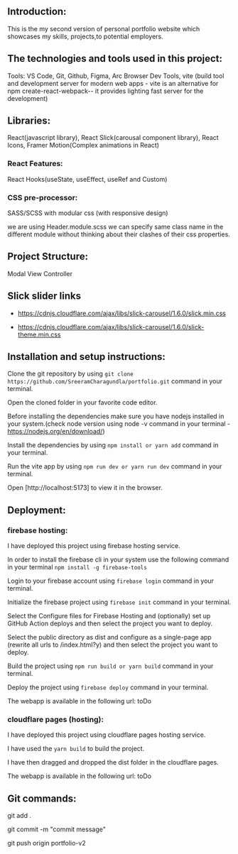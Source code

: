 ## Introduction:
This is the my second version of personal portfolio website which showcases my skills, projects,to potential employers.

## The technologies and tools used in this project:

Tools: VS Code, Git, Github, Figma, Arc Browser Dev Tools, vite (build tool and development server for modern web apps - vite is an alternative for npm create-react-webpack-- it provides lighting fast server for the development)

## Libraries: 
React(javascript library), React Slick(carousal component library), React Icons, Framer Motion(Complex animations in React)

### React Features:
React Hooks(useState, useEffect, useRef and Custom)

### CSS pre-processor: 
SASS/SCSS with modular css (with responsive design)

we are using Header.module.scss we can specify same class name in the different module without thinking about their clashes of their css properties.

## Project Structure: 
Modal View Controller
## Slick slider links
  * https://cdnjs.cloudflare.com/ajax/libs/slick-carousel/1.6.0/slick.min.css
  
  * https://cdnjs.cloudflare.com/ajax/libs/slick-carousel/1.6.0/slick-theme.min.css

## Installation and setup instructions:

Clone the git repository by using `git clone https://github.com/SreeramCharagundla/portfolio.git` command in your terminal.

Open the cloned folder in your favorite code editor.

Before installing the dependencies make sure you have nodejs installed in your system.(check node version using node -v command in your terminal - https://nodejs.org/en/download/)

Install the dependencies by using `npm install or yarn add` command in your terminal.

Run the vite app by using `npm run dev or yarn run dev` command in your terminal.

Open [http://localhost:5173] to view it in the browser.

## Deployment:

### firebase hosting:
I have deployed this project using firebase hosting service.

In order to install the firebase cli in your system use the following command in your terminal `npm install -g firebase-tools`

Login to your firebase account using `firebase login` command in your terminal.

Initialize the firebase project using `firebase init` command in your terminal.

Select the Configure files for Firebase Hosting and (optionally) set up GitHub Action deploys and then select the project you want to deploy.

Select the public directory as dist and configure as a single-page app (rewrite all urls to /index.html?y) and then select the project you want to deploy.

Build the project using `npm run build or yarn build` command in your terminal.

Deploy the project using `firebase deploy` command in your terminal.

The webapp is available in the following url: toDo

### cloudflare pages (hosting):

I have deployed this project using cloudflare pages hosting service.

I have used the `yarn build` to build the project.

I have then dragged and dropped the dist folder in the cloudflare pages.

The webapp is available in the following url: toDo

## Git commands:

git add .

git commit -m "commit message"

git push origin portfolio-v2